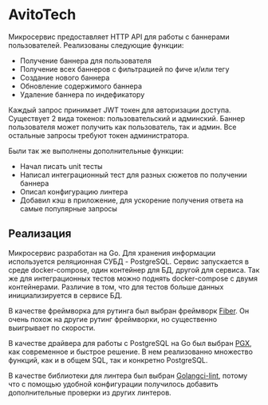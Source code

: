 # AvitoTech
Микросервис предоставляет HTTP API для работы с баннерами пользователей. Реализованы следующие функции:
* Получение баннера для пользователя
* Получение всех баннеров с фильтрацией по фиче и/или тегу
* Создание нового баннера
* Обновление содержимого баннера
* Удаление баннера по индефикатору

Каждый запрос принимает JWT токен для авторизации доступа. Существует 2 вида токенов: пользовательский и админский. Баннер пользователя может получить как пользователь, так и админ. Все остальные запросы требуют токен администратора.

Были так же выполнены дополнительные функции:
* Начал писать unit тесты
* Написал интеграционный тест для разных сюжетов по получении баннера
* Описал конфигурацию линтера
* Добавил кэш в приложение, для ускорение получения ответа на самые популярные запросы

## Реализация

Микросервис разработан на Go. Для хранения информации используется реляционная СУБД - PostgreSQL. Сервис запускается в среде docker-compose, один контейнер для БД, другой для сервиса. Так же для интеграционных тестов можно поднять docker-compose с двумя контейнерами. Различие в том, что для тестов больше данных инициализируется в сервисе БД.

В качестве фреймворка для рутинга был выбран фреймворк [Fiber](https://github.com/gofiber/fiber). Он очень похож на другие рутинг фреймворки, но существенно выигрывает по скорости.

В качестве драйвера для работы с PostgreSQL на Go был выбран [PGX](https://github.com/jackc/pgx), как современное
и быстрое решение. В нем реализованно множество функций, как и в общем SQL, так и конкретно
PostgreSQL.

В качестве библиотеки для линтера был выбран [Golangci-lint](https://github.com/golangci/golangci-lint), потому что с помощью удобной конфигурации получилось добавить дополнительные проверки из других линтеров.


